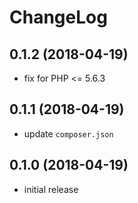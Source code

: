 # ChangeLog

## 0.1.2 (2018-04-19)
- fix for PHP <= 5.6.3

## 0.1.1 (2018-04-19)
- update `composer.json`

## 0.1.0 (2018-04-19)
- initial release
